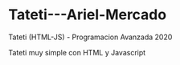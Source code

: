 # Tateti---Ariel-Mercado
Tateti (HTML-JS) - Programacion Avanzada 2020

Tateti muy simple con HTML y Javascript
